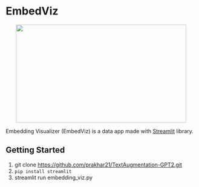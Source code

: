 # EmbedViz
<p align="center">
  <img width="450" height="260" src="https://github.com/prakhar21/EmbedViz-Streamlit/blob/master/feature.png">
</p>

Embedding Visualizer (EmbedViz) is a data app made with [Streamlit](https://github.com/streamlit/streamlit) library.

## Getting Started
1. git clone https://github.com/prakhar21/TextAugmentation-GPT2.git
2. `pip install streamlit`
3. streamlit run embedding_viz.py
